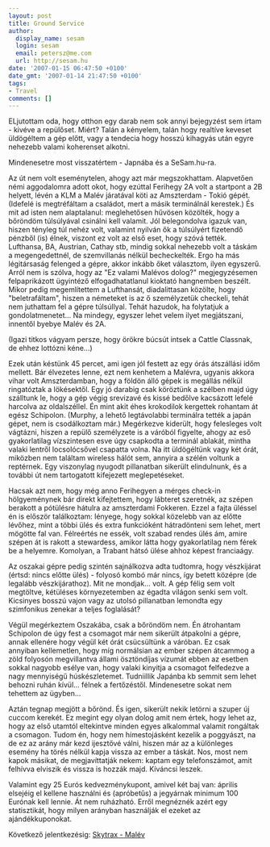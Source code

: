 ```yaml
---
layout: post
title: Ground Service
author:
  display_name: sesam
  login: sesam
  email: petersz@me.com
  url: http://sesam.hu
date: '2007-01-15 06:47:50 +0100'
date_gmt: '2007-01-14 21:47:50 +0100'
tags:
- Travel
comments: []
---
```


ELjutottam oda, hogy otthon egy darab nem sok annyi bejegyzést sem írtam - kivéve a repülőset. Miért? Talán a kényelem, talán hogy realtíve keveset üldögéltem a gép előtt, vagy a tendecia hogy hosszú kihagyás után egyre nehezebb valami koherenset alkotni.

Mindenesetre most visszatértem - Japnába és a SeSam.hu-ra.

Az út nem volt eseménytelen, ahogy azt már megszokhattam. Alapvetően némi aggodalomra adott okot, hogy ezúttal Ferihegy 2A volt a startpont a 2B helyett, lévén a KLM a Malév járatával köti az Amszterdam - Tokió gépét. (Idefelé is megtréfáltam a családot, mert a másik terminálnál kerestek.) És mit ad isten nem alaptalanul: meglehetősen hűvösen közölték, hogy a bőröndöm túlsúlyával csinálni kell valamit. Jól belegondolva igazuk van, hiszen tényleg túl nehéz volt, valamint nyilván ők a túlsúlyért fizetendő pénzből (is) élnek, viszont ez volt az első eset, hogy szóvá tették. Lufthansa, BA, Austrian, Cathay stb, mindig sokkal nehezebb volt a táskám a megengedettnél, de szemvillanás nélkül becheckelték. Ergo ha más légitársaság felenged a gépre, akkor inkább őket választom, ilyen egyszerű. Arról nem is szólva, hogy az "Ez valami Malévos dolog?" megjegyzésemen felpaprikázott ügyintéző elfogadhatatlanul kioktató hangnemben beszélt. Mikor pedig megemlítettem a Lufthansát, diadalittasan közölte, hogy "beletrafáltam", hiszen a németeket is az ő személyzetük checkeli, tehát nem juthattam fel a gépre túlsúllyal. Tehát hazudok, ha folytatjuk a gondolatmenetet... Na mindegy, egyszer lehet velem ilyet megjátszani, innentől byebye Malév és 2A.

(Igazi titkos vágyam persze, hogy örökre búcsút intsek a Cattle Classnak, de ehhez lottózni kéne...)

Ezek után késtünk 45 percet, ami igen jól festett az egy órás átszállási időm mellett. Bár élvezetes lenne, ezt nem kenhetem a Malévra, ugyanis akkora vihar volt Amszterdamban, hogy a földön álló gépek is megállás nélkül ringatóztak a lökésektől. Egy jó darabig csak köröztünk a szélben majd úgy szálltunk le, hogy a gép végig srevizavé és kissé bedőlve kacsázott lefelé harcolva az oldalszéllel. Én mint akit éhes krokodilok kergettek rohantam át egész Schipolon. (Murphy, a lehető legtávolabbi terminálra tették a japán gépet, nem is csodálkoztam már.) Megérkezve kiderült, hogy felesleges volt vágtázni, hiszen a repülő személyzete is a váróból figyelte, ahogy az eső gyakorlatilag vízszintesen esve úgy csapkodta a terminál ablakát, mintha valaki lentről locsolócsővel csapatta volna. Na itt üldögéltünk vagy két órát, miközben nem találtam wireless hálót sem, annyira a szélén voltunk a reptérnek. Egy viszonylag nyugodt pillanatban sikerült elindulnunk, és a további út nem tartogatott kifejezett meglepetéseket.

Hacsak azt nem, hogy még anno Ferihegyen a mérges check-in hölgyeménynek bár direkt kifejtettem, hogy lábteret szeretnék, az szépen berakott a pótülésre hátulra az amszterdami Fokkeren. Ezzel a fajta üléssel én is először találkoztam: lényege, hogy sokkal közelebb van az előtte lévőhez, mint a többi ülés és extra funkcióként hátradönteni sem lehet, mert mögötte fal van. Félreértés ne essék, volt szabad rendes ülés ám, amire szépen át is rakott a stewardess, amikor látta hogy gyakorlatilag nem férek be a helyemre. Komolyan, a Trabant hátsó ülése ahhoz képest franciaágy.

Az oszakai gépre pedig szintén sajnálkozva adta tudtomra, hogy vészkijárat (értsd: nincs előtte ülés) - folyosó kombó már nincs, így betett középre (de legalább vészkijárathoz). Mit ne mondjak... volt. A gép félig sem volt megtöltve, kétüléses környezetemben az égadta világon senki sem volt. Kicsinyes bosszú vajon vagy az utolsó pillanatban lemondta egy szimfonikus zenekar a teljes foglalását?

Végül megérkeztem Oszakába, csak a bőröndöm nem. Én átrohantam Schipolon de úgy fest a csomagot már nem sikerült átpakolni a gépre, annak ellenére hogy végül két órát csücsültünk a váróban. Ez csak annyiban kellemetlen, hogy míg normálsian az ember szépen átcammog a zöld folyosón megvillantva állami ösztöndíjas vízumát ebben az esetben sokkal nagyobb esélye van, hogy valaki kinyitja a csomagot felfedezve a nagy mennyiségű húskészletemet. Tudniillik Japánba kb semmit sem lehet behozni ruhán kívül... félnek a fertőzéstől. Mindenesetre sokat nem tehettem az ügyben...

Aztán tegnap megjött a bőrönd. És igen, sikerült nekik letörni a szuper új cuccom kerekét. Ez megint egy olyan dolog amit nem értek, hogy lehet az, hogy az első utamtól eltekintve minden egyes alkalommal valamit rongáltak a csomagon. Tudom én, hogy nem hímestojásként kezelik a poggyászt, na de ez az arány már kezd ijesztővé válni, hiszen már az a különleges esemény ha törés nélkül kapja vissza az ember a táskát. Nos, most nem kapok másikat, de megjavíttatják nekem: kaptam egy telefonszámot, amit felhívva elviszik és vissza is hozzák majd. Kíváncsi leszek.

Valamint egy 25 Eurós kedvezménykupont, amivel két baj van: április elsejéig el kellene használni és (apróbetűs) a jegyárnak minimum 100 Eurónak kell lennie. Át nem ruházható. Erről megnéznék azért egy statisztikát, hogy milyen arányban használják el ezeket az ajándékkuponokat.

Következő jelentkezésig: [Skytrax - Malév](http://www.airlinequality.com/Forum/malev.htm)
